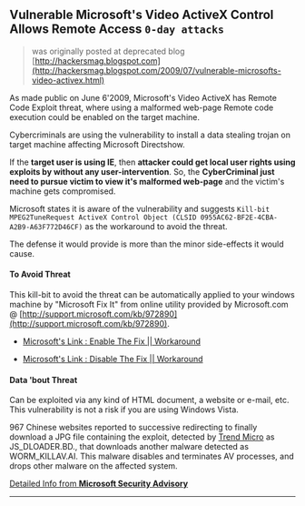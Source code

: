 ## Vulnerable Microsoft's Video ActiveX Control Allows Remote Access `0-day attacks`

> was originally posted at deprecated blog [http://hackersmag.blogspot.com](http://hackersmag.blogspot.com/2009/07/vulnerable-microsofts-video-activex.html)

As made public on June 6'2009, Microsoft's Video ActiveX has Remote Code Exploit threat, where using a malformed web-page Remote code execution could be enabled on the target machine.

Cybercriminals are using the vulnerability to install a data stealing trojan on target machine affecting Microsoft Directshow.

If the **target user is using IE**, then **attacker could get local user rights using exploits by without any user-intervention**. So, the **CyberCriminal just need to pursue victim to view it's malformed web-page** and the victim's machine gets compromised.

Microsoft states it is aware of the vulnerability and suggests `Kill-bit MPEG2TuneRequest ActiveX Control Object (CLSID 0955AC62-BF2E-4CBA-A2B9-A63F772D46CF)` as the workaround to avoid the threat.

The defense it would provide is more than the minor side-effects it would cause.


#### To Avoid Threat

This kill-bit to avoid the threat can be automatically applied to your windows machine by "Microsoft Fix It" from online utility provided by Microsoft.com @ [http://support.microsoft.com/kb/972890](http://support.microsoft.com/kb/972890).


* [Microsoft's Link : Enable The Fix || Workaround](http://go.microsoft.com/?linkid=9672398)

* [Microsoft's Link : Disable The Fix || Workaround](http://go.microsoft.com/?linkid=9672397)


#### Data 'bout Threat

Can be exploited via any kind of HTML document, a website or e-mail, etc. This vulnerability is not a risk if you are using Windows Vista.

967 Chinese websites reported to successive redirecting to finally download a JPG file containing the exploit, detected by [Trend Micro](http://apac.trendmicro.com/apac/threats/microsoft-mpeg-vulnerability/index.html?WT.mc_id=0907_MSFTMPEG_APAC_HOME_bar) as JS_DLOADER.BD., that downloads another malware detected as WORM_KILLAV.AI. This malware disables and terminates AV processes, and drops other malware on the affected system.

[Detailed Info from **Microsoft Security Advisory**](http://www.microsoft.com/technet/security/advisory/972890.mspx)

---
